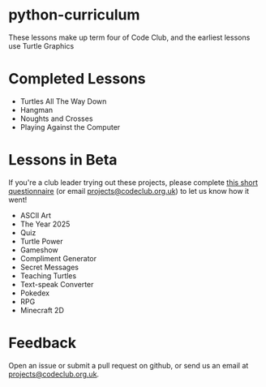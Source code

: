 python-curriculum
=================

These lessons make up term four of Code Club, and the earliest lessons use Turtle Graphics

# Completed Lessons

* Turtles All The Way Down
* Hangman
* Noughts and Crosses
* Playing Against the Computer

# Lessons in Beta

If you're a club leader trying out these projects, please complete <a href="https://docs.google.com/forms/d/1eMCfpYe3v7eYu5M8rSqLKlmq7cczLCLHx66csgyUyVU/viewform?usp=send_form" target="_blank">this short questionnaire</a> (or email projects@codeclub.org.uk) to let us know how it went!

* ASCII Art
* The Year 2025
* Quiz
* Turtle Power
* Gameshow
* Compliment Generator
* Secret Messages
* Teaching Turtles
* Text-speak Converter
* Pokedex
* RPG
* Minecraft 2D

# Feedback

Open an issue or submit a pull request on github, or send us an email at projects@codeclub.org.uk.



